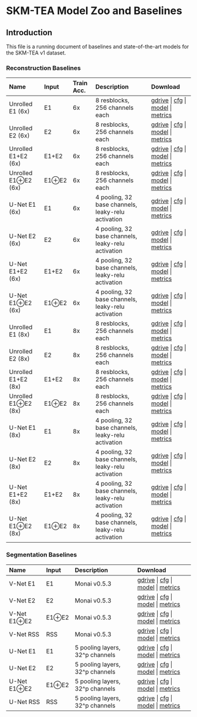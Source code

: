 # SKM-TEA Model Zoo and Baselines

## Introduction
This file is a running document of baselines and state-of-the-art models for the SKM-TEA v1 dataset.


### Reconstruction Baselines

| Name                       | Input        | Train Acc.   | Description                                        | Download                                                                                                                                                                                                                                                                                                                                                                                    |
|:---------------------------|:-------------|:-------------|:---------------------------------------------------|:--------------------------------------------------------------------------------------------------------------------------------------------------------------------------------------------------------------------------------------------------------------------------------------------------------------------------------------------------------------------------------------------|
| Unrolled E1 (6x)           | E1           | 6x           | 8 resblocks,<br>256 channels each                  | [gdrive](https://drive.google.com/drive/folders/1Dv0PPCaV6FeWlVJkFqLDBsginEFacg64?usp=sharing) \| [cfg](https://drive.google.com/file/d/1k6-2J5pRP_C31fVPZNRabKInJyy968Sg/view?usp=sharing) \| [model](https://drive.google.com/file/d/1a2i9imBnAZTx9cWAdz7vncwT9aM7kvxw/view?usp=sharing) \| [metrics](https://drive.google.com/file/d/1o5wkgP04-7saoxH52P2wg_qI8MZlM8NS/view?usp=sharing) |
| Unrolled E2 (6x)           | E2           | 6x           | 8 resblocks,<br>256 channels each                  | [gdrive](https://drive.google.com/drive/folders/1D-ACJJMxLERT-MNAuBRVBAuRYj-HJ5aP?usp=sharing) \| [cfg](https://drive.google.com/file/d/122vp0sdU6Ny-4Ev_tUN5fD4Illc42XOL/view?usp=sharing) \| [model](https://drive.google.com/file/d/1dpaEjliKHW0mC4A3cNqALFQARC0flGxO/view?usp=sharing) \| [metrics](https://drive.google.com/file/d/1n1fGSpitSDT2VE4fDY7iQZiu69bxU3Ou/view?usp=sharing) |
| Unrolled E1+E2 (6x)        | E1+E2        | 6x           | 8 resblocks,<br>256 channels each                  | [gdrive](https://drive.google.com/drive/folders/1zCCQ7Pzk5maSzGTQGUHvkbOOwnvjlukh?usp=sharing) \| [cfg](https://drive.google.com/file/d/1pZVU-T9lH0t6LXSNZ7rKj_mcMBVovIlu/view?usp=sharing) \| [model](https://drive.google.com/file/d/1Hvsbtm8m16JO4rx50qRK_AXUHQoXo7xq/view?usp=sharing) \| [metrics](https://drive.google.com/file/d/1BhxaL2_d5xJDUpjQJ4emdkmR_8qVI__d/view?usp=sharing) |
| Unrolled E1$\oplus$E2 (6x) | E1$\oplus$E2 | 6x           | 8 resblocks,<br>256 channels each                  | [gdrive](https://drive.google.com/drive/folders/1futrwXxtnUUW6JnA9re1o-VdcEdtYoUJ?usp=sharing) \| [cfg](https://drive.google.com/file/d/1228JtnIYP_ajlJyJz2qtup6lhGwmBwAs/view?usp=sharing) \| [model](https://drive.google.com/file/d/1XulPgi_sR4B_07ZDTxfwLZ8iinsUjT0S/view?usp=sharing) \| [metrics](https://drive.google.com/file/d/13FD3ocHtIlVyda5Ha_pZcuU4uxpJhnuM/view?usp=sharing) |
| U-Net E1 (6x)              | E1           | 6x           | 4 pooling, 32 base channels, leaky-relu activation | [gdrive](https://drive.google.com/drive/folders/1rZthIOWDfvTNlLr3ynhpLRSXNY_LIrd2?usp=sharing) \| [cfg](https://drive.google.com/file/d/1J_9lYWRUVAhmSUR2hObHkBfARYVH94jD/view?usp=sharing) \| [model](https://drive.google.com/file/d/1UcQGY1bjK-W8XS_51xJE6QmqxwHrVQnt/view?usp=sharing) \| [metrics](https://drive.google.com/file/d/12JJPa788qy2XFUX87WqkNuyJfrM2gTED/view?usp=sharing) |
| U-Net E2 (6x)              | E2           | 6x           | 4 pooling, 32 base channels, leaky-relu activation | [gdrive](https://drive.google.com/drive/folders/1f1NE4kvUkP_5R_IHxbLksE8iEUJA9Voj?usp=sharing) \| [cfg](https://drive.google.com/file/d/1XrFaVJ1YsPFKNMOecwPZG5GyguhW4GN0/view?usp=sharing) \| [model](https://drive.google.com/file/d/1Gohe-z2FIOfKuTPs_-LNHI6-qSDc1RrS/view?usp=sharing) \| [metrics](https://drive.google.com/file/d/1N27sOLxe0AGnOAmSBT0o4hcwYRGV5KEx/view?usp=sharing) |
| U-Net E1+E2 (6x)           | E1+E2        | 6x           | 4 pooling, 32 base channels, leaky-relu activation | [gdrive](https://drive.google.com/drive/folders/1ns0ldQvJ9VRjNUylJzBV8H2Gvwc2srUS?usp=sharing) \| [cfg](https://drive.google.com/file/d/1uEb1xqwUfpV6M01aQYk4D3l7MEOGmbww/view?usp=sharing) \| [model](https://drive.google.com/file/d/1RhWfZRCzb0Ef8rxbR9HCS2cJoi3bZRR4/view?usp=sharing) \| [metrics](https://drive.google.com/file/d/1g87UEMymP-oC9ioog3VqCDmaALq9XXfL/view?usp=sharing) |
| U-Net E1$\oplus$E2 (6x)    | E1$\oplus$E2 | 6x           | 4 pooling, 32 base channels, leaky-relu activation | [gdrive](https://drive.google.com/drive/folders/1SAj21yNGh_WwaUxH2dEIokSbDx4Pugm1?usp=sharing) \| [cfg](https://drive.google.com/file/d/1rUzwAsRu0nv_lP9YS7xOKNw8-NXjezUG/view?usp=sharing) \| [model](https://drive.google.com/file/d/12HFqGNMU-8P3LPlHiHrjieiSieb_fToJ/view?usp=sharing) \| [metrics](https://drive.google.com/file/d/1_HDk5lJ08t4zQnuHYzpgN8a7o4u_4KZ4/view?usp=sharing) |
| Unrolled E1 (8x)           | E1           | 8x           | 8 resblocks,<br>256 channels each                  | [gdrive](https://drive.google.com/drive/folders/1CEIxoVjUxZ_hBOS6pL6mFIfeH8hTixhA?usp=sharing) \| [cfg](https://drive.google.com/file/d/1HlFG4b1Wqbco5FkCy3vk5WuMDdAJc7sg/view?usp=sharing) \| [model](https://drive.google.com/file/d/1FvDFaYHsSnd26Ai_DuGzYFox-Zu10yRx/view?usp=sharing) \| [metrics](https://drive.google.com/file/d/11v2FFSEu7Cs15U7E_h9WTxhxVgVTltJ6/view?usp=sharing) |
| Unrolled E2 (8x)           | E2           | 8x           | 8 resblocks,<br>256 channels each                  | [gdrive](https://drive.google.com/drive/folders/1NgJ93lthbng8TOJaXmu176CTOd2FrI2P?usp=sharing) \| [cfg](https://drive.google.com/file/d/1rjIkUlVJ6roHX0DrP582_4W7UzcJDdxD/view?usp=sharing) \| [model](https://drive.google.com/file/d/17U3bebm8N2YC0XL6mWZ3tnCmTdMEQYSY/view?usp=sharing) \| [metrics](https://drive.google.com/file/d/1kZHE16uHzqIVk6OX0GbH-V2LqMMefgtf/view?usp=sharing) |
| Unrolled E1+E2 (8x)        | E1+E2        | 8x           | 8 resblocks,<br>256 channels each                  | [gdrive](https://drive.google.com/drive/folders/1RGBJ6NsnBqN5HOH2lOAWkuJyLX7_XriP?usp=sharing) \| [cfg](https://drive.google.com/file/d/1iEJAelb67GLIwFrAtZzSB9LrS-nDYx-e/view?usp=sharing) \| [model](https://drive.google.com/file/d/1xggs2wbx6fY71QD9DkxhrwFtrn7XawfQ/view?usp=sharing) \| [metrics](https://drive.google.com/file/d/19RC7BOca4xr4ted21uGNjhEaqYGXMEwM/view?usp=sharing) |
| Unrolled E1$\oplus$E2 (8x) | E1$\oplus$E2 | 8x           | 8 resblocks,<br>256 channels each                  | [gdrive](https://drive.google.com/drive/folders/16-qr-GDQxEzcZM8WTRXYHumi7Wlo7FAk?usp=sharing) \| [cfg](https://drive.google.com/file/d/16QFx_vB684POtsdajrU0DIJMfwPiehj5/view?usp=sharing) \| [model](https://drive.google.com/file/d/1-g6iQqfl2t0aJ5iTKPFzlsEn-_fzW0yz/view?usp=sharing) \| [metrics](https://drive.google.com/file/d/1Kdl-ojrx2aTGarndc4O7F5L47fHZ0tNK/view?usp=sharing) |
| U-Net E1 (8x)              | E1           | 8x           | 4 pooling, 32 base channels, leaky-relu activation | [gdrive](https://drive.google.com/drive/folders/1-RGY-wJ1Kp0YQRPa_UoAZxs552_OUeR9?usp=sharing) \| [cfg](https://drive.google.com/file/d/1n5EY5ywO0WJERN_K5Q8mv7oRK35I4UZS/view?usp=sharing) \| [model](https://drive.google.com/file/d/10qa0T4zVdgzTJTeN3l7l7dlPrvn1YjyO/view?usp=sharing) \| [metrics](https://drive.google.com/file/d/1lBgJ5BektRVQSxHDsHW5VQglypUdx2YT/view?usp=sharing) |
| U-Net E2 (8x)              | E2           | 8x           | 4 pooling, 32 base channels, leaky-relu activation | [gdrive](https://drive.google.com/drive/folders/1NA2g5d2fKgvy2IWDfamAF37DK125IQEJ?usp=sharing) \| [cfg](https://drive.google.com/file/d/1RZ-Zl7KpgA3cUAA7HQ5KoKE8VmpERdHB/view?usp=sharing) \| [model](https://drive.google.com/file/d/12h92EhVdB-lQhlOlRVfLMSEvhYblkkx1/view?usp=sharing) \| [metrics](https://drive.google.com/file/d/1ZjSCstbsRovB3PDlJQ6-Qyc5OU6sBP6z/view?usp=sharing) |
| U-Net E1+E2 (8x)           | E1+E2        | 8x           | 4 pooling, 32 base channels, leaky-relu activation | [gdrive](https://drive.google.com/drive/folders/1TUx3oXpqSfvGEcR9IroOYhHmwpl-L7D2?usp=sharing) \| [cfg](https://drive.google.com/file/d/1oFDxlEAMp0QNagPw_P5xk8q56M_NkAsU/view?usp=sharing) \| [model](https://drive.google.com/file/d/1lm3V4VIrtpqmLstXi_wWqkw7pqK8LD1_/view?usp=sharing) \| [metrics](https://drive.google.com/file/d/1p5x6Lac72yvMBoFM9ZQuLAH9Fgv9fout/view?usp=sharing) |
| U-Net E1$\oplus$E2 (8x)    | E1$\oplus$E2 | 8x           | 4 pooling, 32 base channels, leaky-relu activation | [gdrive](https://drive.google.com/drive/folders/16SqSLTgMYOwhWm2qyHF19BzmSLHGbexw?usp=sharing) \| [cfg](https://drive.google.com/file/d/1HoLlOsDZObPQxd0WCN9HidLT3s2Pkhz1/view?usp=sharing) \| [model](https://drive.google.com/file/d/1I0QqXwjhISyw6t-SW1IfOG3Bjzinw9xv/view?usp=sharing) \| [metrics](https://drive.google.com/file/d/1pDRmn_hTkM44GhVkuw_C6nWVTqK3PX6k/view?usp=sharing) |


### Segmentation Baselines
| Name               | Input        | Description                     | Download                                                                                                                                                                                                                                                                                                                                                                                    |
|:-------------------|:-------------|:--------------------------------|:--------------------------------------------------------------------------------------------------------------------------------------------------------------------------------------------------------------------------------------------------------------------------------------------------------------------------------------------------------------------------------------------|
| V-Net E1           | E1           | Monai v0.5.3                    | [gdrive](https://drive.google.com/drive/folders/1xth7If-Rlf7adimdhYPxtmyYqb3OUT4q?usp=sharing) \| [cfg](https://drive.google.com/file/d/1Mr47bkeeqoF-JZxus3bX6KOcd08x7nD8/view?usp=sharing) \| [model](https://drive.google.com/file/d/1tA2yeDf690dWctqysnlED1smxjU0eQJM/view?usp=sharing) \| [metrics](https://drive.google.com/file/d/1RHQY-p8IXR7tSNNhLL93aFZPXdAHYkHf/view?usp=sharing) |
| V-Net E2           | E2           | Monai v0.5.3                    | [gdrive](https://drive.google.com/drive/folders/1SUTPvYR5k_uHY9HpqPiCepKaSPYxu2kv?usp=sharing) \| [cfg](https://drive.google.com/file/d/126oT8N-ZMaubiSRgOX6ijL5VO_cMibUV/view?usp=sharing) \| [model](https://drive.google.com/file/d/1eFZryJZA2kF0ICUrFfskXHSm2_gj_hbD/view?usp=sharing) \| [metrics](https://drive.google.com/file/d/1Cwap5LKPZeqQwecQ1FLgIZVXiIwuJu4O/view?usp=sharing) |
| V-Net E1$\oplus$E2 | E1$\oplus$E2 | Monai v0.5.3                    | [gdrive](https://drive.google.com/drive/folders/11gTpuOrkOlFw1a3v145J2JspjQOvVUDB?usp=sharing) \| [cfg](https://drive.google.com/file/d/1DTSfmaGu2X9CpE5qW52ux63QrIs9L0oa/view?usp=sharing) \| [model](https://drive.google.com/file/d/1no9-COhdT2Ai3yuxXpSYMpE76hbqZTWn/view?usp=sharing) \| [metrics](https://drive.google.com/file/d/1scO6E91Ln5NjCuTlbI4ZdwLAPGJFwFVw/view?usp=sharing) |
| V-Net RSS          | RSS          | Monai v0.5.3                    | [gdrive](https://drive.google.com/drive/folders/1D9I_TeTpADZyCmU4WhU2k8INFos4Ju6w?usp=sharing) \| [cfg](https://drive.google.com/file/d/1EhnLjJ71aTYO6VLvKpNoyWockaTtFI4z/view?usp=sharing) \| [model](https://drive.google.com/file/d/1s9sKUWG6szFQs_0IEGqGuhSImeNhEyjx/view?usp=sharing) \| [metrics](https://drive.google.com/file/d/13IWA4tVMbKCsj_cepmJf5rXsObYTiaui/view?usp=sharing) |
| U-Net E1           | E1           | 5 pooling layers, 32^p channels | [gdrive](https://drive.google.com/drive/folders/1cHxXodWoZLj2aAeYOhB52TnSv2ifhZ4T?usp=sharing) \| [cfg](https://drive.google.com/file/d/1z-fN626jAfc3-iRL5EvHvSD4vjvNJ84S/view?usp=sharing) \| [model](https://drive.google.com/file/d/1pM2RJLjwsMudV67xkWaUd1p_-Rm5Rj8Q/view?usp=sharing) \| [metrics](https://drive.google.com/file/d/1ZSZEI35JNYvc-UwcVbTu-MW_ec7lTm1w/view?usp=sharing) |
| U-Net E2           | E2           | 5 pooling layers, 32^p channels | [gdrive](https://drive.google.com/drive/folders/1sQQR-B_yhAew9gKzuBKmsWB4I2oOuFJL?usp=sharing) \| [cfg](https://drive.google.com/file/d/1BJc_lidyHyZvkFD4pLDfSH2Gp2gWXPww/view?usp=sharing) \| [model](https://drive.google.com/file/d/1EkSdXtnD_28_pjZeVFD6XtYugU7VM3jo/view?usp=sharing) \| [metrics](https://drive.google.com/file/d/1qchuTBcdvSFuYtAe1yVluGgEc7_IcaDg/view?usp=sharing) |
| U-Net E1$\oplus$E2 | E1$\oplus$E2 | 5 pooling layers, 32^p channels | [gdrive](https://drive.google.com/drive/folders/1n0_6e1-SBnQpLtD8pl3UBgo62mCHL4M7?usp=sharing) \| [cfg](https://drive.google.com/file/d/1G2xxnC-wUt2nVxjav4dMjHmxxvG_8rv3/view?usp=sharing) \| [model](https://drive.google.com/file/d/1Qz77A-yyHVE2SEKU7eKTYvsCrbQmOwzg/view?usp=sharing) \| [metrics](https://drive.google.com/file/d/12eSwBqpHLVMwa2ldfWG955QmM-L0KAaa/view?usp=sharing) |
| U-Net RSS          | RSS          | 5 pooling layers, 32^p channels | [gdrive](https://drive.google.com/drive/folders/1WXnY6_Wym0Whdd2yDSQMP-ohEGoibHt1?usp=sharing) \| [cfg](https://drive.google.com/file/d/1HLOXapcKSqfVr_2mSxR_OlgUXyarkkNd/view?usp=sharing) \| [model](https://drive.google.com/file/d/1QAcdPSh1VQ967Q1loiiZRFo0JBZb5yIs/view?usp=sharing) \| [metrics](https://drive.google.com/file/d/1-KkJhsPWkNe6FrI9hyMI46OTYSIR8kJ6/view?usp=sharing) |